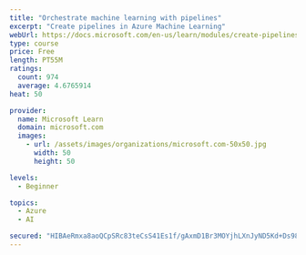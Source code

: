 ```yaml
---
title: "Orchestrate machine learning with pipelines"
excerpt: "Create pipelines in Azure Machine Learning"
webUrl: https://docs.microsoft.com/en-us/learn/modules/create-pipelines-in-aml/
type: course
price: Free
length: PT55M
ratings:
  count: 974
  average: 4.6765914
heat: 50

provider:
  name: Microsoft Learn
  domain: microsoft.com
  images:
    - url: /assets/images/organizations/microsoft.com-50x50.jpg
      width: 50
      height: 50

levels:
  - Beginner

topics:
  - Azure
  - AI

secured: "HIBAeRmxa8aoQCpSRc83teCsS41Es1f/gAxmD1Br3MOYjhLXnJyND5Kd+Ds98CgQ9MP9OLhmv217+AQW1kGH4cEoqR4+ZDTpufxZKX6Nd3uSRJCToHxgRB4UeYF2aX+W7+JfTeFLpLMDZcFovl3DUOo2yY5jMNno/T+0s+3AL9zOVb1SC06InqGghXqB8n1u5gb7qC0oNrmTXP/maFJa+mUG2gRBeOueuzssBnHuB/BaBNBAH+4zKpJ4VecXFYic+hNM8rhT9dVj9YyztPWTxGrjBnFxhCt0g/3GonY5Yqt7pLtYv3zCpBnDWbg8wiklmokP55Me8KsUXNyPyzE1JYegb7ZgTgOz2a3wZAhRzRGfQSWZWRfOnU0dQSUE0Xw3ltWjzn/osAVvgVXIItZrNh/u++55rS6f5w9izd4uj2s=;dbYnUqCLJDb4NCCsTWfi5Q=="
---
```


